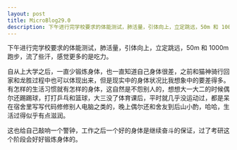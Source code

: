 ```yaml
---
layout: post
title: MicroBlog29.0
description: 下午进行完学校要求的体能测试，肺活量，引体向上，立定跳远，50m 和 1000m 跑步，流了些汗，感觉更多的是吃力。
---
```


下午进行完学校要求的体能测试，肺活量，引体向上，立定跳远，50m 和 1000m 跑步，流了些汗，感觉更多的是吃力。

自从上大学之后，一直少锻炼身体，也一直知道自己身体很差，之前和猫神骑行回家和龙胜过程中也可以体现出来，但是现实中的身体状况比我想象中的要差得多。有怎样的生活习惯就有怎样的身体，这自然是不怨别人的，想想大一大二的时候偶尔还踢踢球，打打乒乓和篮球，大三没了体育课后，平时就几乎没运动过，都是呆在宿舍里写写代码修修别人电脑之类的，晚上偶尔还和舍友到后山小酌，哈哈，生活过得似乎有点滋润。

这也给自己敲响一个警钟，工作之后一个好的身体是继续奋斗的保证，过了考研这个阶段会好好锻炼身体的。
